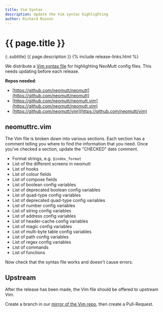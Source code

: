 ```yaml
---
title: Vim Syntax
description: Update the Vim syntax highlighting
author: Richard Russon
---
```


# {{ page.title }}

{:.subtitle}
{{ page.description }}
{% include release-links.html %}

We distribute a [Vim syntax file](https://github.com/neomutt/neomutt.vim/blob/master/syntax/neomuttrc.vim) for highlighting NeoMutt config files.
This needs updating before each release.

**Repos needed**:
- [https://github.com/neomutt/neomutt](https://github.com/neomutt/neomutt)
- [https://github.com/neomutt/neomutt.vim](https://github.com/neomutt/neomutt.vim)
- [https://github.com/neomutt/vim](https://github.com/neomutt/vim)

## neomuttrc.vim

The Vim file is broken down into various sections.
Each section has a comment telling you where to find the information that you need.
Once you've checked a section, update the "CHECKED" date comment.

- Format strings, e.g. `$index_format`
- List of the different screens in neomutt
- List of hooks
- List of colour fields
- List of compose fields
- List of boolean config variables
- List of deprecated boolean config variables
- List of quad-type config variables
- List of deprecated quad-type config variables
- List of number config variables
- List of string config variables
- List of address config variables
- List of header-cache config variables
- List of magic config variables
- List of multi-byte table config variables
- List of path config variables
- List of regex config variables
- List of commands
- List of functions

Now check that the syntax file works and doesn't cause errors.

## Upstream

After the release has been made, the Vim file should be offered to upstream Vim.

Create a branch in our [mirror of the Vim repo](https://github.com/neomutt/vim), then create a Pull-Request.

